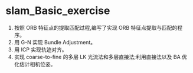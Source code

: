 # slam_Basic_exercise
1. 按照 ORB 特征点的提取匹配过程,编写了实现 ORB 特征点提取与匹配的程
序。
2. 用 G-N 实现 Bundle Adjustment。
3. 用 ICP 实现轨迹对齐。
4. 实现 coarse-to-fine 的多层 LK 光流法和多层直接法;利用直接法以及 BA 优
化估计相机位姿。
